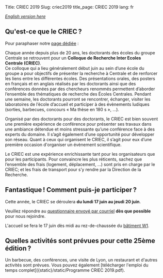 Title: CRIEC 2019
Slug: criec2019
title_page:  CRIEC 2019
lang: fr

*[English version here]({filename}../pages/criec2019_EN.mkd)*

## Qu'est-ce que le CRIEC ?

Pour paraphaser notre [page dédiée]({filename}../pages/ecl1_FR.mkd) :

Chaque année depuis plus de 20 ans, les doctorants des écoles du groupe Centrale 
se retrouvent pour un __Colloque de Recherche Inter Ecoles Centrale (CRIEC)__.  
Ce colloque qui a lieu généralement début juin au sein d’une école du groupe a 
pour objectifs de présenter la recherche à Centrale et de renforcer les liens 
entre les différentes écoles. Des présentations orales, des posters en français 
et en anglais réalisés par les doctorants ainsi que des conférences données par 
des chercheurs renommés permettent d’aborder l’ensemble des thématiques de 
recherche des Écoles Centrales. Pendant une semaine, les doctorants pourront se 
rencontrer, échanger, visiter les laboratoires de l’école d’accueil et 
participer à des évènements ludiques (sorties, barbecues, concours « Ma thèse en 
180 s », …).

Organisé par des doctorants pour des doctorants, le CRIEC est bien souvent une 
première expérience de conférence pour présenter ses travaux dans une ambiance 
détendue et moins stressante qu’une conférence face à des experts du domaine. Il 
s’agit également d’une opportunité pour développer son réseau. Quant à ceux qui 
organisent le CRIEC, il s’agit pour eux d’une première occasion d'organiser un 
évènement scientifique.

Le CRIEC est une expérience enrichissante tant pour les organisateurs que pour 
les participants. Pour convaincre les plus réticents, sachez que l’ensemble des 
frais (logement, déplacement, …) sont pris en charge par le CRIEC; et les frais 
de transport pour s’y rendre par la Direction de la Recherche.

## Fantastique ! Comment puis-je participer ?

Cette année, le CRIEC se déroulera **du lundi 17 juin au jeudi 20 juin**.

Veuillez répondre au [questionnaire envoyé par 
courriel](https://sondages.ec-lyon.fr/index.php/323752?lang=fr) **dès que 
possible** pour nous rejoindre.

L'accueil se fera le 17 juin dès midi au rez-de-chaussée du [bâtiment 
W1](https://www.openstreetmap.org/way/25311812).

## Quelles activités sont prévues pour cette 25ème édition ? 

Un barbecue, des conférences, une visite de Lyon, un restaurant et d'autres 
activités sont prévues. Vous pouvez également [télécharger l'emploi du temps 
complet]({static}/static/Programme CRIEC 2019.pdf).


